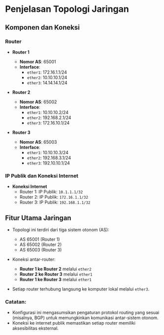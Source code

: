 # Penjelasan Topologi Jaringan

## Komponen dan Koneksi

### Router

- **Router 1**

  - **Nomor AS**: 65001
  - **Interface**:
    - `ether1`: 172.16.1.1/24
    - `ether2`: 10.10.10.1/24
    - `ether3`: 14.14.14.1/24

- **Router 2**

  - **Nomor AS**: 65002
  - **Interface**:
    - `ether1`: 10.10.10.2/24
    - `ether2`: 192.168.2.1/24
    - `ether3`: 172.16.10.1/24

- **Router 3**
  - **Nomor AS**: 65003
  - **Interface**:
    - `ether1`: 10.10.10.3/24
    - `ether2`: 192.168.3.1/24
    - `ether3`: 192.10.10.1/24

### IP Publik dan Koneksi Internet

- **Koneksi Internet**
  - Router 1: IP Publik: `10.1.1.1/32`
  - Router 2: IP Publik: `172.16.1.1/32`
  - Router 3: IP Publik: `192.168.1.1/32`

## Fitur Utama Jaringan

- Topologi ini terdiri dari tiga sistem otonom (AS):

  - AS 65001 (Router 1)
  - AS 65002 (Router 2)
  - AS 65003 (Router 3)

- Koneksi antar-router:

  - **Router 1 ke Router 2** melalui `ether2`
  - **Router 2 ke Router 3** melalui `ether1`
  - **Router 1 ke Router 3** melalui `ether1`

- Setiap router terhubung langsung ke komputer lokal melalui `ether3`.

### Catatan:

- Konfigurasi ini mengasumsikan pengaturan protokol routing yang sesuai (misalnya, BGP) untuk memungkinkan komunikasi antar-sistem otonom.
- Koneksi ke internet publik memastikan setiap router memiliki aksesibilitas eksternal.
